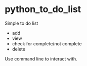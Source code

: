 # python_to_do_list

Simple to do list

- add
- view
- check for complete/not complete
- delete

Use command line to interact with.
